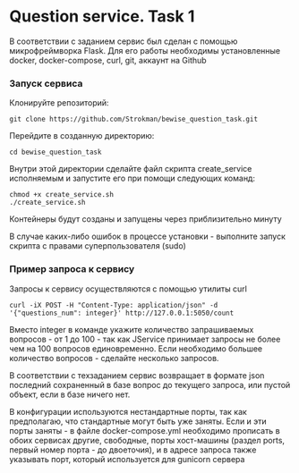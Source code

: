 # Question service. Task 1

В соответствии с заданием сервис был сделан с помощью микрофреймворка Flask.
Для его работы необходимы установленные docker, docker-compose,
curl, git, аккаунт на Github

### Запуск сервиса

Клонируйте репозиторий:

```
git clone https://github.com/Strokman/bewise_question_task.git
```

Перейдите в созданную директорию:

```
cd bewise_question_task
```

Внутри этой директории сделайте файл скрипта create_service
исполняемым и запустите его при помощи следующих команд:

```
chmod +x create_service.sh
./create_service.sh
```

Контейнеры будут созданы и запущены через приблизительно минуту

В случае каких-либо ошибок в процессе установки - выполните запуск скрипта с правами суперпользователя (sudo)

### Пример запроса к сервису

Запросы к сервису осуществляются с помощью утилиты curl

```
curl -iX POST -H "Content-Type: application/json" -d '{"questions_num": integer}' http://127.0.0.1:5050/count
```

Вместо integer в команде укажите количество запрашиваемых вопросов - от 1 до 100 - так как JService принимает запросы
не более чем на 100 вопросов единовременно. Если необходимо большее количество вопросов - сделайте несколько запросов.

В соответствии с техзаданием сервис возвращает в формате json последний сохраненный в базе вопрос до текущего запроса,
или пустой объект, если в базе ничего нет.


В конфигурации используютcя нестандартные порты, так как предполагаю, что стандартные могут быть уже заняты.
Если и эти порты заняты - в файле docker-compose.yml необходимо прописать в обоих сервисах другие, свободные,
порты хост-машины (раздел ports, первый номер порта - до двоеточия), и в адресе запроса также указывать порт, который
используется для gunicorn сервера


